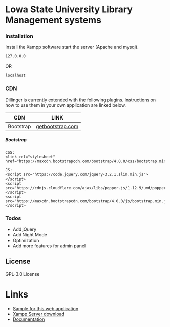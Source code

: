 # Lowa State University Library Management systems



### Installation

Install the Xampp software start the server (Apache and mysql).

```sh
127.0.0.0
```
OR
```sh
localhost
```

### CDN

Dillinger is currently extended with the following plugins. Instructions on how to use them in your own application are linked below.

| CDN | LINK |
| ------ | ------ |
| Bootstrap | [getbootstrap.com](https://getbootstrap.com/docs/4.0/getting-started/introduction/) |

##### Bootstrap
```
CSS:
<link rel="stylesheet" href="https://maxcdn.bootstrapcdn.com/bootstrap/4.0.0/css/bootstrap.min.css>

JS:
<script src="https://code.jquery.com/jquery-3.2.1.slim.min.js"></script>
<script src="https://cdnjs.cloudflare.com/ajax/libs/popper.js/1.12.9/umd/popper.min.js"></script>
<script src="https://maxcdn.bootstrapcdn.com/bootstrap/4.0.0/js/bootstrap.min.js"></script>
```

### Todos

 - Add jQuery
 - Add Night Mode
 - Optimization
 - Add more features for admin panel

License
----

GPL-3.0 License

# Links

- [Sample for this web application](http://lowastatsuni.tk/)
- [Xampp Server download](https://www.apachefriends.org/download.html)
- [Documentation]()
